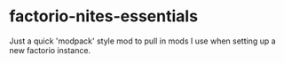 # factorio-nites-essentials
Just a quick 'modpack' style mod to pull in mods I use when setting up a new factorio instance.